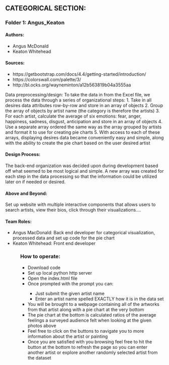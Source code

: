 <h2>
     CATEGORICAL SECTION:
</h2>
<h3>
     Folder 1: Angus_Keaton
</h3>
<h4>
     Authors:
</h4>
<ul>
     <li>Angus McDonald </li>
     <li>Keaton Whitehead</li>
</ul>
<h4>Sources: </h4>
<ul>
     <li>https://getbootstrap.com/docs/4.4/getting-started/introduction/</li>
     <li>https://colorswall.com/palette/3/</li>
     <li>http://bl.ocks.org/wayneminton/a12b563819b04a3555aa</li>
</ul>
<p>
     Data preprocessing/design: To take the data in from the Excel file, we process the data through a series of organizational steps: 1. Take in all desires data attributes row-by-row and store in an array of objects 2. Group the array of objects by artist name (the category is therefore the artists) 3. For each artist, calculate the average of six emotions: fear, anger, happiness, sadness, disgust, anticipation and store in an array of objects 4. Use a separate array ordered the same way as the array grouped by artists and format it to use for creating pie charts 5. With access to each of these arrays, displaying desires data became conveniently easy and simple, along with the ability to create the pie chart based on the user desired artist
</p>
<h4>
     Design Process:
</h4>
     The back-end organization was decided upon during development based off what seemed to be most logical and simple. A new array was created for each step in the data processing so that the information could be utilized later on if needed or desired.

<h4>
     Above and Beyond:
</h4>
     Set up website with multiple interactive components that allows users to search artists, view their bios, click through their visualizations....

<h4>
     Team Roles:
</h4>
<ul>
     <li>Angus MacDonald: Back end developer for categorical visualization, processed data and set up code for the pie chart </li>
     <li>Keaton Whitehead: Front end developer </li>
<ul>
<h3>How to operate:</h3>
<ul>
     <li>Download code</li>
     <li>Set up local python http server</li>
     <li>Open the index.html file</li>
     <li>Once prompted with the prompt you can:</li>
     <ul>
          <li>Just submit the given artist name</li>
          <li>Enter an artist name spelled EXACTLY how it is in the data set</li>
     </ul>
     <li>You will be brought to a webpage containing all of the artworks from that artist along with a pie chart at the very bottom</li>
     <li>The pie chart at the bottom is calculated ratios of the average feelings a surveyed audience felt when looking at the given photos above</li>
     <li>Feel free to click on the buttons to navigate you to more information about the artist or painting</li>
     <li>Once you are satisfied with you browsing feel free to hit the button at the bottom to refresh the page so you can enter another artist or explore another randomly selected artist from the dataset</li>
</ul>
